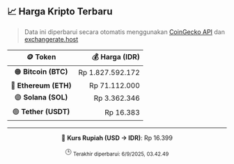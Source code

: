 

<!-- HARGA_KRIPTO -->
## 📈 Harga Kripto Terbaru

> Data ini diperbarui secara otomatis menggunakan [CoinGecko API](https://www.coingecko.com/) dan [exchangerate.host](https://exchangerate.host/)

<div align="center">

| 🪙 Token | 💰 Harga (IDR) |
|:------:|---------------:|
| 🟠 **Bitcoin (BTC)**   | Rp 1.827.592.172 |
| 🔵 **Ethereum (ETH)**  | Rp 71.112.000 |
| 🟣 **Solana (SOL)**    | Rp 3.362.346 |
| 🟢 **Tether (USDT)**   | Rp 16.383 |

---

💱 **Kurs Rupiah (USD → IDR)**: Rp 16.399

🕒 <sub>Terakhir diperbarui: 6/9/2025, 03.42.49</sub>

</div>
<!-- /HARGA_KRIPTO -->
